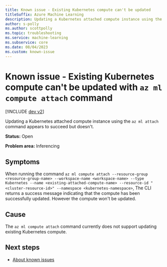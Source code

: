 ```yaml
---
title: Known issue - Existing Kubernetes compute can't be updated
titleSuffix: Azure Machine Learning
description: Updating a Kubernetes attached compute instance using the az ml attach command appears to succeed but doesn't.
author: s-polly
ms.author: scottpolly
ms.topic: troubleshooting  
ms.service: machine-learning
ms.subservice: core
ms.date: 08/04/2023
ms.custom: known-issue
---
```


# Known issue  - Existing Kubernetes compute can't be updated with `az ml compute attach` command

[!INCLUDE [dev v2](../includes/machine-learning-dev-v2.md)]

Updating a Kubernetes attached compute instance using the `az ml attach` command appears to succeed but doesn't.
 
**Status:** Open

**Problem area:** Inferencing

## Symptoms

When running the command `az ml compute attach --resource-group <resource-group-name> --workspace-name <workspace-name> --type Kubernetes --name <existing-attached-compute-name> --resource-id "<cluster-resource-id>" --namespace <kubernetes-namespace>`, The CLI returns a success message indicating that the compute has been successfully updated. However the compute won't be updated.

## Cause

The `az ml compute attach` command currently does not support updating existing Kubernetes compute. 


## Next steps

- [About known issues](azure-machine-learning-known-issues.md)
